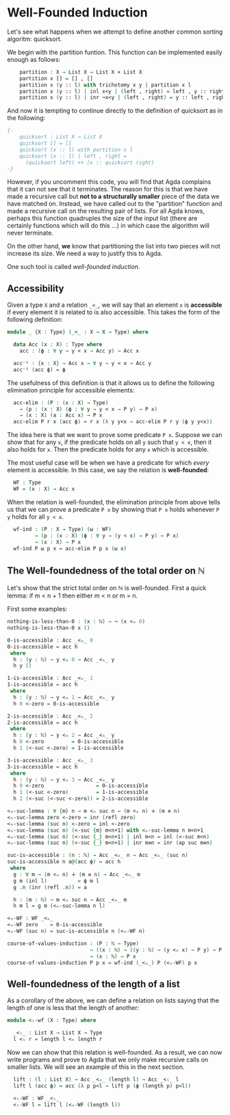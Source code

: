<!--
```agda
{-# OPTIONS --without-K --safe #-}

module well-founded where

open import prelude
open import decidability
open import natural-numbers-functions
open import List-functions
open import strict-total-order

```
-->

# Well-Founded Induction

Let's see what happens when we attempt to define another common
sorting algoritm: quicksort.

<!--
```agda
module _ (X : Type) (τ : StrictTotalOrder X) where
  open StrictTotalOrder τ
  private
```
-->

We begin with the partition funtion. This function can be implemented
easily enough as follows:

```agda
    partition : X → List X → List X × List X
    partition x [] = [] , []
    partition x (y :: l) with trichotomy x y | partition x l
    partition x (y :: l) | inl x<y | (left , right) = left , y :: right
    partition x (y :: l) | inr ¬x<y | (left , right) = y :: left , right
```

And now it is tempting to continue directly to the definition of
quicksort as in the following:

```agda
{-
    quicksort : List X → List X
    quicksort [] = []
    quicksort (x :: l) with partition x l
    quicksort (x :: l) | left , right =
      (quicksort left) ++ (x :: quicksort right)
-}
```

However, if you uncomment this code, you will find that Agda complains
that it can not see that it terminates.  The reason for this is that
we have made a recursive call but **not to a structurally smaller**
piece of the data we have matched on.  Instead, we have called out to
the "partition" function and made a recursive call on the resulting
pair of lists.  For all Agda knows, perhaps this function quadruples
the size of the input list (there are certainly functions which will
do this ...) in which case the algorithm will never terminate.

On the other hand, **we** know that partitioning the list into two pieces
will not increase its size.  We need a way to justify this to Agda.

One such tool is called *well-founded induction*.

## Accessibility

Given a type `X` and a relation `_<_`, we will say that an element `x`
is **accessible** if every element it is related to is also
accessible.  This takes the form of the following definition:

```agda
module _ {X : Type} (_<_ : X → X → Type) where

  data Acc (x : X) : Type where
    acc : (ϕ : ∀ y → y < x → Acc y) → Acc x

  acc⁻¹ : {x : X} → Acc x → ∀ y → y < x → Acc y
  acc⁻¹ (acc ϕ) = ϕ
```

The usefulness of this definition is that it allows us to define the following
elimination principle for accessible elements:

```agda
  acc-elim : (P : (x : X) → Type)
    → (p : (x : X) (ϕ : ∀ y → y < x → P y) → P x)
    → (x : X) (a : Acc x) → P x
  acc-elim P r x (acc ϕ) = r x (λ y y<x → acc-elim P r y (ϕ y y<x))
```

The idea here is that we want to prove some predicate `P x`.  Suppose
we can show that for any `x`, if the predicate holds on all `y` such
that `y < x`, then it also holds for `x`.  Then the predicate holds
for any `x` which is accessible.

The most useful case will be when we have a predicate for which *every*
element is accessible.  In this case, we say the relation is **well-founded**:

```agda
  WF : Type
  WF = (x : X) → Acc x
```

When the relation is well-founded, the elimination principle from above tells
us that we can prove a predicate `P x` by showing that `P x` holds whenever
`P y` holds for all `y < x`.

```agda
  wf-ind : (P : X → Type) (ω : WF)
         → (p : (x : X) (ϕ : ∀ y → (y < x) → P y) → P x)
         → (x : X) → P x
  wf-ind P ω p x = acc-elim P p x (ω x)
```
## The Well-foundedness of the total order on ℕ

Let's show that the strict total order on ℕ is well-founded.  First a
quick lemma: if m < n + 1 then either m < n or m = n.

First some examples:

```agda
nothing-is-less-than-0 : (x : ℕ) → ¬ (x <ₙ 0)
nothing-is-less-than-0 x ()

0-is-accessible : Acc _<ₙ_ 0
0-is-accessible = acc h
 where
  h : (y : ℕ) → y <ₙ 0 → Acc _<ₙ_ y
  h y ()

1-is-accessible : Acc _<ₙ_ 1
1-is-accessible = acc h
 where
  h : (y : ℕ) → y <ₙ 1 → Acc _<ₙ_ y
  h 0 <-zero = 0-is-accessible

2-is-accessible : Acc _<ₙ_ 2
2-is-accessible = acc h
 where
  h : (y : ℕ) → y <ₙ 2 → Acc _<ₙ_ y
  h 0 <-zero         = 0-is-accessible
  h 1 (<-suc <-zero) = 1-is-accessible

3-is-accessible : Acc _<ₙ_ 3
3-is-accessible = acc h
 where
  h : (y : ℕ) → y <ₙ 3 → Acc _<ₙ_ y
  h 0 <-zero                 = 0-is-accessible
  h 1 (<-suc <-zero)         = 1-is-accessible
  h 2 (<-suc (<-suc <-zero)) = 2-is-accessible
```


```agda
<ₙ-suc-lemma : ∀ {m} n → m <ₙ suc n → (m <ₙ n) ∔ (m ≡ n)
<ₙ-suc-lemma zero <-zero = inr (refl zero)
<ₙ-suc-lemma (suc n) <-zero = inl <-zero
<ₙ-suc-lemma (suc n) (<-suc {m} m<n+1) with <ₙ-suc-lemma n m<n+1
<ₙ-suc-lemma (suc n) (<-suc {_} m<n+1) | inl m<n = inl (<-suc m<n)
<ₙ-suc-lemma (suc n) (<-suc {_} m<n+1) | inr m≡n = inr (ap suc m≡n)

suc-is-accessible : (n : ℕ) → Acc _<ₙ_ n → Acc _<ₙ_ (suc n)
suc-is-accessible n a@(acc ϕ) = acc h
 where
  g : ∀ m → (m <ₙ n) ∔ (m ≡ n) → Acc _<ₙ_ m
  g m (inl l)          = ϕ m l
  g .n (inr (refl .n)) = a

  h : (m : ℕ) → m <ₙ suc n → Acc _<ₙ_ m
  h m l = g m (<ₙ-suc-lemma n l)

<ₙ-WF : WF _<ₙ_
<ₙ-WF zero    = 0-is-accessible
<ₙ-WF (suc n) = suc-is-accessible n (<ₙ-WF n)

course-of-values-induction : (P : ℕ → Type)
                           → ((x : ℕ) → ((y : ℕ) → (y <ₙ x) → P y) → P x)
                           → (x : ℕ) → P x
course-of-values-induction P p x = wf-ind (_<ₙ_) P (<ₙ-WF) p x
```

## Well-foundedness of the length of a list

As a corollary of the above, we can define a relation on lists
saying that the length of one is less that the length of another:
```agda
module <ₗ-wf (X : Type) where

  _<ₗ_ : List X → List X → Type
  l <ₗ r = length l <ₙ length r
```

Now we can show that this relation is well-founded.  As a result, we
can now write programs and prove to Agda that we only make recursive
calls on smaller lists.  We will see an example of this in the next
section.

```agda
  lift : (l : List X) → Acc _<ₙ_ (length l) → Acc _<ₗ_ l
  lift l (acc ϕ) = acc (λ p p<l → lift p (ϕ (length p) p<l))

  <ₗ-WF : WF _<ₗ_
  <ₗ-WF l = lift l (<ₙ-WF (length l))
```
